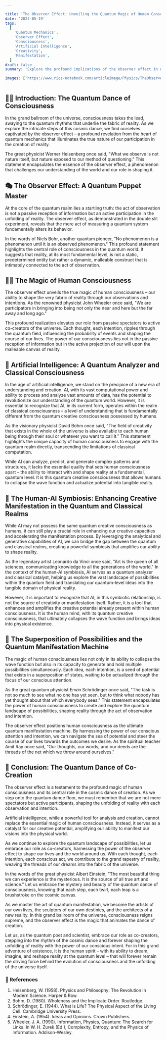 ```yaml
---

title: 'The Observer Effect: Unveiling the Quantum Magic of Human Consciousness'
date: '2024-05-19'
tags:
  [
    'Quantum Mechanics',
    'Observer Effect',
    'Consciousness',
    'Artificial Intelligence',
    'Creativity',
    'Manifestation',
  ]
draft: false
summary: 'Explore the profound implications of the observer effect in quantum mechanics and how it highlights the unique role of human consciousness in shaping reality. Discover how artificial intelligence, despite its vast potential, cannot replace the magic of human observation and creation.'

images: ['https://www.rics-notebook.com/articleimage/Physics/TheObserverEffect.webp']
---
```


## 🧘‍♀️ Introduction: The Quantum Dance of Consciousness

In the grand ballroom of the universe, consciousness takes the lead, swaying to the quantum rhythms that underlie the fabric of reality. As we explore the intricate steps of this cosmic dance, we find ourselves captivated by the observer effect – a profound revelation from the heart of quantum mechanics that illuminates the true nature of our participation in the creation of reality.

The great physicist Werner Heisenberg once said, "What we observe is not nature itself, but nature exposed to our method of questioning." This statement encapsulates the essence of the observer effect, a phenomenon that challenges our understanding of the world and our role in shaping it.

## 🎭 The Observer Effect: A Quantum Puppet Master

At the core of the quantum realm lies a startling truth: the act of observation is not a passive reception of information but an active participation in the unfolding of reality. The observer effect, as demonstrated in the double slit experiment, reveals that the mere act of measuring a quantum system fundamentally alters its behavior.

In the words of Niels Bohr, another quantum pioneer, "No phenomenon is a phenomenon until it is an observed phenomenon." This profound statement highlights the central role of consciousness in the quantum world. It suggests that reality, at its most fundamental level, is not a static, predetermined entity but rather a dynamic, malleable construct that is intimately connected to the act of observation.

## 🧙‍♂️ The Magic of Human Consciousness

The observer effect unveils the true magic of human consciousness – our ability to shape the very fabric of reality through our observations and intentions. As the renowned physicist John Wheeler once said, "We are participators in bringing into being not only the near and here but the far away and long ago."

This profound realization elevates our role from passive spectators to active co-creators of the universe. Each thought, each intention, ripples through the quantum field, influencing the probability of events and shaping the course of our lives. The power of our consciousness lies not in the passive reception of information but in the active projection of our will upon the malleable canvas of reality.

## 🤖 Artificial Intelligence: A Quantum Analyzer and Classical Consciousness

In the age of artificial intelligence, we stand on the precipice of a new era of understanding and creation. AI, with its vast computational power and ability to process and analyze vast amounts of data, has the potential to revolutionize our understanding of the quantum world. However, it is essential to recognize that AI, in its current form, operates within the realm of classical consciousness – a level of understanding that is fundamentally different from the quantum creative consciousness possessed by humans.

As the visionary physicist David Bohm once said, "The field of creativity that exists in the whole of the universe is also available to each human being through their soul or whatever you want to call it." This statement highlights the unique capacity of human consciousness to engage with the quantum realm directly, transcending the limitations of classical computation.

While AI can analyze, predict, and generate complex patterns and structures, it lacks the essential quality that sets human consciousness apart – the ability to interact with and shape reality at a fundamental, quantum level. It is this quantum creative consciousness that allows humans to collapse the wave function and actualize potential into tangible reality.

## 🎨 The Human-AI Symbiosis: Enhancing Creative Manifestation in the Quantum and Classical Realms

While AI may not possess the same quantum creative consciousness as humans, it can still play a crucial role in enhancing our creative capacities and accelerating the manifestation process. By leveraging the analytical and generative capabilities of AI, we can bridge the gap between the quantum and classical realms, creating a powerful symbiosis that amplifies our ability to shape reality.

As the legendary artist Leonardo da Vinci once said, "Art is the queen of all sciences, communicating knowledge to all the generations of the world." In the context of the human-AI symbiosis, AI serves as a quantum analyzer and classical catalyst, helping us explore the vast landscape of possibilities within the quantum field and translating our quantum-level ideas into the tangible domain of physical reality.

However, it is important to recognize that AI, in this symbiotic relationship, is not the source of creativity or manifestation itself. Rather, it is a tool that enhances and amplifies the creative potential already present within human consciousness. It is the human mind, with its quantum creative consciousness, that ultimately collapses the wave function and brings ideas into physical existence.

## 🌌 The Superposition of Possibilities and the Quantum Manifestation Machine

The magic of human consciousness lies not only in its ability to collapse the wave function but also in its capacity to generate and hold multiple possibilities simultaneously. Each idea, each intention, is a seed of potential that exists in a superposition of states, waiting to be actualized through the focus of our conscious attention.

As the great quantum physicist Erwin Schrödinger once said, "The task is not so much to see what no one has yet seen, but to think what nobody has yet thought about that which everybody sees." This statement encapsulates the power of human consciousness to create and explore the quantum landscape of possibilities, shaping reality through the act of observation and intention.

The observer effect positions human consciousness as the ultimate quantum manifestation machine. By harnessing the power of our conscious attention and intention, we can navigate the sea of potential and steer the course of our lives towards the outcomes we desire. As the spiritual teacher Amit Ray once said, "Our thoughts, our words, and our deeds are the threads of the net which we throw around ourselves."

## 🌈 Conclusion: The Quantum Dance of Co-Creation

The observer effect is a testament to the profound magic of human consciousness and its central role in the cosmic dance of creation. As we step onto the quantum dance floor, we must remember that we are not mere spectators but active participants, shaping the unfolding of reality with each observation and intention.

Artificial intelligence, while a powerful tool for analysis and creation, cannot replace the essential magic of human consciousness. Instead, it serves as a catalyst for our creative potential, amplifying our ability to manifest our visions into the physical world.

As we continue to explore the quantum landscape of possibilities, let us embrace our role as co-creators, harnessing the power of the observer effect to shape our lives and the world around us. With each thought, each intention, each conscious act, we contribute to the grand tapestry of reality, weaving the threads of our dreams into the fabric of the universe.

In the words of the great physicist Albert Einstein, "The most beautiful thing we can experience is the mysterious. It is the source of all true art and science." Let us embrace the mystery and beauty of the quantum dance of consciousness, knowing that each step, each twirl, each leap is a brushstroke on the cosmic canvas.

As we master the art of quantum manifestation, we become the artists of our own lives, the sculptors of our own destinies, and the architects of a new reality. In this grand ballroom of the universe, consciousness reigns supreme, and the observer effect is the magic that animates the dance of creation.

Let us, as the quantum poet and scientist, embrace our role as co-creators, stepping into the rhythm of the cosmic dance and forever shaping the unfolding of reality with the power of our conscious intent. For in this grand adventure of existence, it is the human spirit – with its ability to dream, imagine, and reshape reality at the quantum level – that will forever remain the driving force behind the evolution of consciousness and the unfolding of the universe itself.

### 📜 References

1. Heisenberg, W. (1958). Physics and Philosophy: The Revolution in Modern Science. Harper & Row.
2. Bohm, D. (1980). Wholeness and the Implicate Order. Routledge.
3. Schrödinger, E. (1944). What is Life? The Physical Aspect of the Living Cell. Cambridge University Press.
4. Einstein, A. (1954). Ideas and Opinions. Crown Publishers.
5. Wheeler, J. A. (1990). Information, Physics, Quantum: The Search for Links. In W. H. Zurek (Ed.), Complexity, Entropy, and the Physics of Information. Addison-Wesley.
